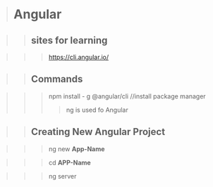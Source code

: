 > # Angular

>> ## sites for learning

>>> https://cli.angular.io/


>> ## Commands

 >>> npm install - g @angular/cli //install package manager
>>>> ng is used fo Angular

>> ## Creating New Angular Project

>>>  ng new **App-Name**

>>> cd **APP-Name**

>>> ng server



